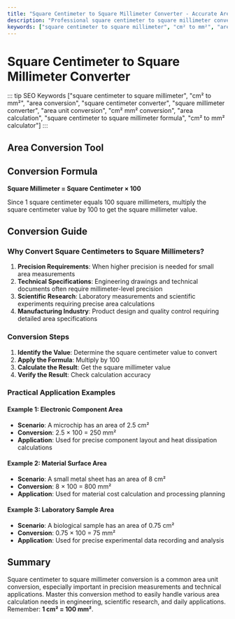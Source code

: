 ```yaml
---
title: "Square Centimeter to Square Millimeter Converter - Accurate Area Unit Conversion Tool"
description: "Professional square centimeter to square millimeter converter. Quickly convert cm² to mm² with precise calculations. Includes conversion formulas, practical examples, and detailed conversion guide."
keywords: ["square centimeter to square millimeter", "cm² to mm²", "area conversion", "square centimeter converter", "square millimeter converter", "area unit conversion", "cm² mm² conversion", "area calculation"]
---
```


# Square Centimeter to Square Millimeter Converter

<Breadcrumb :paths="[{name: 'Home', url: '/'}, {name: 'Area Conversion', url: '/en/Area/'}, {name: 'Square Centimeter to Square Millimeter', url: '/en/Area/SquareCentimeter-to-SquareMillimeter'}]" />

::: tip SEO Keywords
["square centimeter to square millimeter", "cm² to mm²", "area conversion", "square centimeter converter", "square millimeter converter", "area unit conversion", "cm² mm² conversion", "area calculation", "square centimeter to square millimeter formula", "cm² to mm² calculator"]
:::

## Area Conversion Tool

<UnitConverter 
  :fromUnit="{name: 'Square Centimeter', symbol: 'cm²', value: 1}"
  :toUnit="{name: 'Square Millimeter', symbol: 'mm²', value: 100}"
  :formula="'Square Millimeter = Square Centimeter × 100'"
  :reverseFormula="'Square Centimeter = Square Millimeter ÷ 100'"
  :examples="[
    {from: '1 cm²', to: '100 mm²', calculation: '1 × 100 = 100'},
    {from: '5 cm²', to: '500 mm²', calculation: '5 × 100 = 500'},
    {from: '10 cm²', to: '1,000 mm²', calculation: '10 × 100 = 1,000'},
    {from: '25 cm²', to: '2,500 mm²', calculation: '25 × 100 = 2,500'}
  ]"
  conversionType="area"
  category="Area"
  :precision="2"
  :fromPlaceholder="'Enter square centimeter value'"
  :buttonText="'Convert to Square Millimeter'"
/>

## Conversion Formula

**Square Millimeter = Square Centimeter × 100**

Since 1 square centimeter equals 100 square millimeters, multiply the square centimeter value by 100 to get the square millimeter value.

## Conversion Guide

### Why Convert Square Centimeters to Square Millimeters?

1. **Precision Requirements**: When higher precision is needed for small area measurements
2. **Technical Specifications**: Engineering drawings and technical documents often require millimeter-level precision
3. **Scientific Research**: Laboratory measurements and scientific experiments requiring precise area calculations
4. **Manufacturing Industry**: Product design and quality control requiring detailed area specifications

### Conversion Steps

1. **Identify the Value**: Determine the square centimeter value to convert
2. **Apply the Formula**: Multiply by 100
3. **Calculate the Result**: Get the square millimeter value
4. **Verify the Result**: Check calculation accuracy

### Practical Application Examples

#### Example 1: Electronic Component Area
- **Scenario**: A microchip has an area of 2.5 cm²
- **Conversion**: 2.5 × 100 = 250 mm²
- **Application**: Used for precise component layout and heat dissipation calculations

#### Example 2: Material Surface Area
- **Scenario**: A small metal sheet has an area of 8 cm²
- **Conversion**: 8 × 100 = 800 mm²
- **Application**: Used for material cost calculation and processing planning

#### Example 3: Laboratory Sample Area
- **Scenario**: A biological sample has an area of 0.75 cm²
- **Conversion**: 0.75 × 100 = 75 mm²
- **Application**: Used for precise experimental data recording and analysis

## Summary

Square centimeter to square millimeter conversion is a common area unit conversion, especially important in precision measurements and technical applications. Master this conversion method to easily handle various area calculation needs in engineering, scientific research, and daily applications. Remember: **1 cm² = 100 mm²**.
